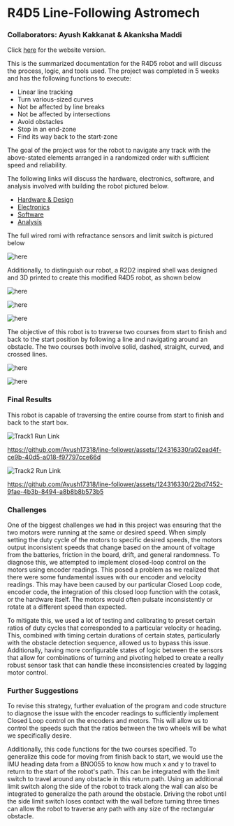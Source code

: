 # R4D5 Line-Following Astromech
### Collaborators: Ayush Kakkanat & Akanksha Maddi

Click [here](https://Ayush17318.github.io/line-follower/) for the website version.

This is the summarized documentation for the R4D5 robot and will discuss the process, logic, and tools used. The project was completed in 5 weeks and has the following functions to execute:
- Linear line tracking
- Turn various-sized curves
- Not be affected by line breaks
- Not be affected by intersections
- Avoid obstacles
- Stop in an end-zone
- Find its way back to the start-zone
  
The goal of the project was for the robot to navigate any track with the above-stated elements arranged in a randomized order with sufficient speed and reliability.

The following links will discuss the hardware, electronics, software, and analysis involved with building the robot pictured below.
- [Hardware & Design](hardware-and-design.md)
- [Electronics](electronics.md)
- [Software](software.md)
- [Analysis](analysis.md)

The full wired romi with refractance sensors and limit switch is pictured below

![here](./assets/images/naked_romi.png)

Additionally, to distinguish our robot, a R2D2 inspired shell was designed and 3D printed to create this modified R4D5 robot, as shown below

![here](./assets/images/r4d5_isometric.png)

![here](./assets/images/r4d5_front.png)

![here](./assets/images/romi_inside_shell.png)

The objective of this robot is to traverse two courses from start to finish and back to the start position by following a line and navigating around an obstacle. The two courses both involve solid, dashed, straight, curved, and crossed lines. 

![here](./assets/images/track1.png)

![here](./assets/images/track2.jpg)

### Final Results
This robot is capable of traversing the entire course from start to finish and back to the start box. 

![Track1 Run Link](https://github.com/Ayush17318/line-follower/assets/124316330/a02ead4f-ce9b-40d5-a018-f97797cce66d)

https://github.com/Ayush17318/line-follower/assets/124316330/a02ead4f-ce9b-40d5-a018-f97797cce66d

![Track2 Run Link](https://github.com/Ayush17318/line-follower/assets/124316330/22bd7452-9fae-4b3b-8494-a8b8b8b573b5)

https://github.com/Ayush17318/line-follower/assets/124316330/22bd7452-9fae-4b3b-8494-a8b8b8b573b5

### Challenges

One of the biggest challenges we had in this project was ensuring that the two motors were running at the same or desired speed. When simply setting the duty cycle of the motors to specific desired speeds, the motors output inconsistent speeds that change based on the amount of voltage from the batteries, friction in the board, drift, and general randomness. To diagnose this, we attempted to implement closed-loop control on the motors using encoder readings. This posed a problem as we realized that there were some fundamental issues with our encoder and velocity readings. This may have been caused by our particular Closed Loop code, encoder code, the integration of this closed loop function with the cotask, or the hardware itself. The motors would often pulsate inconsistently or rotate at a different speed than expected.

To mitigate this, we used a lot of testing and calibrating to preset certain ratios of duty cycles that corresponded to a particular velocity or heading. This, combined with timing certain durations of certain states, particularly with the obstacle detection sequence, allowed us to bypass this issue. Additionally, having more configurable states of logic between the sensors that allow for combinations of turning and pivoting helped to create a really robust sensor task that can handle these inconsistencies created by lagging motor control.

### Further Suggestions

To revise this strategy, further evaluation of the program and code structure to diagnose the issue with the encoder readings to sufficiently implement Closed Loop control on the encoders and motors. This will allow us to control the speeds such that the ratios between the two wheels will be what we specifically desire. 

Additionally, this code functions for the two courses specified. To generalize this code for moving from finish back to start, we would use the IMU heading data from a BNO055 to know how much x and y to travel to return to the start of the robot's path. This can be integrated with the limit switch to travel around any obstacle in this return path. Using an additional limit switch along the side of the robot to track along the wall can also be integrated to generalize the path around the obstacle. Driving the robot until the side limit switch loses contact with the wall before turning three times can allow the robot to traverse any path with any size of the rectangular obstacle. 
